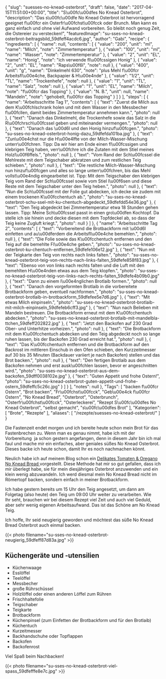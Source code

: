 {
    "slug": "suesses-no-knead-osterbrot",
    "draft": false,
    "date": "2017-04-15T11:51:00+00:00",
    "title": "S\u00fc\u00dfes No Knead Osterbrot",
    "description": "Das s\u00fc\u00dfe No Knead Osterbrot ist hervorragend geeignet f\u00fcr ein Osterfr\u00fchst\u00fcck oder Brunch. Man kann es ganz einfach und ohne viel Aufwand vorbereiten. So bleibt noch genug Zeit, die Ostereier zu verstecken!",
    "featuredImage": "su-sses-no-knead-osterbrot-beitragsbild_59dfeff4acdc6.jpg",
    "author": "Gabi",
    "recipe": {
        "ingredients": [
            {
                "name": null,
                "contents": [
                    {
                        "value": "200",
                        "unit": "ml",
                        "name": "Milch",
                        "note": "Zimmertemperatur"
                    },
                    {
                        "value": "100",
                        "unit": "ml",
                        "name": "Wasser",
                        "note": "Zimmertemperatur"
                    },
                    {
                        "value": "2",
                        "unit": "EL",
                        "name": "Honig",
                        "note": "ich verwende fl\u00fcssigen Honig"
                    },
                    {
                        "value": "2",
                        "unit": "EL",
                        "name": "Raps\u00f6l",
                        "note": null
                    },
                    {
                        "value": "400",
                        "unit": "g",
                        "name": "Dinkelmehl 630",
                        "note": "plus Mehl f\u00fcr Arbeitsfl\u00e4che, Backpapier & H\u00e4nde"
                    },
                    {
                        "value": "1\/2",
                        "unit": "TL",
                        "name": "Trockenhefe",
                        "note": null
                    },
                    {
                        "value": "1",
                        "unit": "TL",
                        "name": "Salz",
                        "note": null
                    },
                    {
                        "value": "1",
                        "unit": "EL",
                        "name": "Milch",
                        "note": "f\u00fcr das Topping"
                    },
                    {
                        "value": "N. B.",
                        "unit": null,
                        "name": "Mandeln",
                        "note": "gehobelt, f\u00fcr das Topping"
                    }
                ]
            }
        ],
        "steps": [
            {
                "name": "Arbeitsschritte Tag 1",
                "contents": [
                    {
                        "text": "Zuerst die Milch aus dem K\u00fchlschrank holen und mit dem Wasser in den Messbecher f\u00fcllen, damit beides Zimmertemperatur annehmen kann.",
                        "photo": null
                    },
                    {
                        "text": "Danach das Dinkelmehl, die Trockenhefe sowie das Salz in die R\u00fchrsch\u00fcssel geben und miteinander vermengen.",
                        "photo": null
                    },
                    {
                        "text": "Danach das \u00d6l und den Honig hinzuf\u00fcgen.",
                        "photo": "su-sses-no-knead-osterbrot-honig-dazu_59dfefda101ba.jpg"
                    },
                    {
                        "text": "Zun\u00e4chst nur die H\u00e4lfte von der Milch-Wasser-Mischung unterr\u00fchren. Tipp: Da wir hier am Ende einen fl\u00fcssigen und klebrigen Teig haben, verr\u00fchre ich die Zutaten mit dem Stiel meines Holzl\u00f6ffels.",
                        "photo": null
                    },
                    {
                        "text": "Vom Rand der Sch\u00fcssel die Mehlreste mit dem Teigschaber abkratzen und zum restlichen Teig schieben.",
                        "photo": null
                    },
                    {
                        "text": "Die restliche Milch-Wasser-Mischung nun hinzuf\u00fcgen und alles so lange unterr\u00fchren, bis das Mehl vollst\u00e4ndig eingearbeitet ist. Tipp: Mit dem Teigschaber den klebrigen Teig vom Rand der Sch\u00fcssel sowie vom Stiel l\u00f6sen und diese Reste mit dem Teigschaber unter den Teig heben.",
                        "photo": null
                    },
                    {
                        "text": "Nun die Sch\u00fcssel mit der Folie gut abdecken, ich decke sie zudem mit einem trockenen K\u00fcchentuch ab.",
                        "photo": "su-sses-no-knead-osterbrot-schu-ssel-mit-ku-chentuch-abgedeckt_59dfefdd54e36.jpg"
                    },
                    {
                        "text": "Den Teig abgedeckt bei Zimmertemperatur etwa 18 Stunden gehen lassen. Tipp: Meine Sch\u00fcssel passt in einen gro\u00dfen Kochtopf. Da stelle ich sie hinein und decke diesen mit dem Topfdeckel ab, so dass der Teig keine Zugluft kriegt.",
                        "photo": null
                    }
                ]
            },
            {
                "name": "Arbeitsschritte Tag 2",
                "contents": [
                    {
                        "text": "Vorbereitend die Brotbackform mit \u00d6l einfetten und au\u00dferdem die Arbeitsfl\u00e4che bemehlen.",
                        "photo": null
                    },
                    {
                        "text": "Die Folie sowie das K\u00fcchentuch entfernen und den Teig auf die bemehlte Fl\u00e4che geben.",
                        "photo": "su-sses-no-knead-osterbrot-ku-chentuch-entfernen_59dfefe106e12.jpg"
                    },
                    {
                        "text": "Nun mit der Teigkarte den Teig von rechts nach links falten.",
                        "photo": "su-sses-no-knead-osterbrot-teig-von-rechts-nach-links-falten_59dfefe858f83.jpg"
                    },
                    {
                        "text": "Ebenso von von links nach rechts falten und die Luft mit den bemehlten H\u00e4nden etwas aus dem Teig klopfen.",
                        "photo": "su-sses-no-knead-osterbrot-teig-von-links-nach-rechts-falten_59dfefe4b09b0.jpg"
                    },
                    {
                        "text": "Dann zu einem l\u00e4nglichen Brotlaib formen.",
                        "photo": null
                    },
                    {
                        "text": "Danach den vorgeformten Brotlaib in die vorbereitete Brotbackform geben, eventuell nachformen.",
                        "photo": "su-sses-no-knead-osterbrot-brotlaib-in-brotbackform_59dfefee5e7d6.jpg"
                    },
                    {
                        "text": "Mit etwas Milch einpinseln.",
                        "photo": "su-sses-no-knead-osterbrot-brotlaib-mit-milch-einpinseln_59dfefeb6cff3.jpg"
                    },
                    {
                        "text": "Nun nach Belieben mit Mandeln bestreuen. Die Brotbackform erneut mit dem K\u00fcchentuch abdecken.",
                        "photo": "su-sses-no-knead-osterbrot-brotlaib-mit-mandelbla-ttchen_59dfeff202822.jpg"
                    },
                    {
                        "text": "Jetzt den Backofen auf 230 Grad Ober- und Unterhitze vorheizen.",
                        "photo": null
                    },
                    {
                        "text": "Die Brotbackform mit dem K\u00fcchentuch abdecken und den Teig abgedeckt noch so lange ruhen lassen, bis der Backofen 230 Grad erreicht hat.",
                        "photo": null
                    },
                    {
                        "text": "Das K\u00fcchentuch entfernen und die Brotbackform auf den Backrost im mittleren Einschub in den Ofen schieben,  den Kurzzeitmesser auf 30 bis 35 Minuten (Backdauer variiert je nach Backofen) stellen und das Brot backen.",
                        "photo": null
                    },
                    {
                        "text": "Den fertigen Brotlaib aus dem Backofen nehmen und erst ausk\u00fchlen lassen, bevor er angeschnitten wird.",
                        "photo": "su-sses-no-knead-osterbrot-aus-dem-backofen_59dff0038102e.jpg"
                    },
                    {
                        "text": "Guten Appetit und frohe Ostern!",
                        "photo": "su-sses-no-knead-osterbrot-guten-appetit-und-frohe-ostern_59dfeffc5c26c.jpg"
                    }
                ]
            }
        ],
        "notes": null
    },
    "Tags": [
        "backen f\u00fcr Ostern",
        "Brot backen",
        "Fr\u00fchst\u00fcck",
        "Geb\u00e4ck f\u00fcr Ostern",
        "No Knead Bread",
        "Osterbrot",
        "Osterbrunch",
        "Osterfr\u00fchst\u00fcck",
        "Osterleckerei",
        "Rezept S\u00fc\u00dfes No Knead Osterbrot",
        "selbst gemacht",
        "s\u00fc\u00dfes Brot"
    ],
    "Kategorien": [
        "Brote",
        "Rezepte"
    ],
    "aliases": [
        "\/rezepte\/suesses-no-knead-osterbrot\/"
    ]
}

Die Fastenzeit endet morgen und ich bereite heute schon mein Brot für das Fastenbrechen zu. Wenn man es genau nimmt, habe ich mit der Vorbereitung  ja schon gestern angefangen, denn in diesem Jahr bin ich mal faul und mache mir ein einfaches, aber geniales süßes No Knead Osterbrot. Dieses backe ich heute schon, damit Ihr es noch nachmachen könnt.

Neulich habe ich auf meinem Blog schon ein [Delikates Tomaten & Oregano No Knead Bread ][1]vorgestellt. Diese Methode hat mir so gut gefallen, dass ich mir überlegt habe, sie für mein diesjähriges Osterbrot anzuwenden und ein klein wenig abzuwandeln. Ich werd diesmal mein No Knead Bread nicht im Römertopf backen, sondern einfach in meiner Brotbackform.

Ich habe gestern bereits um 15 Uhr den Teig angesetzt, um dann am Folgetag (also heute) den Teig um 09:00 Uhr weiter zu verarbeiten. Wie Ihr seht, brauchen wir bei diesem Rezept viel Zeit und auch viel Geduld, aber sehr wenig eigenen Arbeitsaufwand. Das ist das Schöne am No Knead Teig.

Ich hoffe, Ihr seid neugierig geworden und möchtest das süße No Knead Bread Osterbrot auch einmal backen.

{{< photo filename="su-sses-no-knead-osterbrot-neugierig_59dfeff87d83a.jpg" >}}

## Küchengeräte und -utensilien

 * Küchenwaage
 * Esslöffel
 * Teelöffel
 * Messbecher
 * große Rührschüssel
 * Holzlöffel oder einen anderen Löffel zum Rühren
 * Frischhaltefolie
 * Teigschaber
 * Teigkarte
 * Brotbackform
 * Küchenpinsel (zum Einfetten der Brotbackform und für den Brotlaib)
 * Küchentuch
 * Kurzeitmesser
 * Backhandschuhe oder Topflappen
 * Backofen
 * Backofenrost

Viel Spaß beim Nachbacken!

{{< photo filename="su-sses-no-knead-osterbrot-viel-spass_59dfefffe8e7c.jpg" >}}

 [1]: https://kochfokus.de/rezepte/delikates-tomaten-oregano-no-knead-bread/